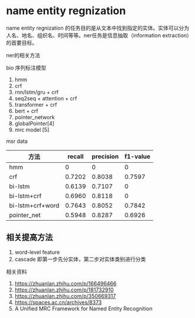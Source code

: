 # name entity regnization 


name entity regnization 的任务目的是从文本中找到指定的实体。实体可以分为人名、地名、组织名、时间等等。ner任务是信息抽取（information extraction）的首要目标。

ner的相关方法

bio 序列标注模型  
1) hmm   
2) crf   
3) rnn/lstm/gru + crf   
4) seq2seq + attention + crf  
5) transformer + crf  
6) bert + crf  
7) pointer_network  
8) globalPointer[4]
9) mrc model [5]

msr data

| 方法 | recall | precision | f1-value |
| ---- | -------| ---------| -------- |
| hmm | 0       |  0       |     0    |
| crf  | 0.7202 |  0.8038  |      0.7597   |
| bi-lstm | 0.6139 | 0.7107 |    0    |
| bi-lstm+crf | 0.6960 | 0.8118 |  0  |
| bi-lstm+crf+word | 0.7643 | 0.8052 |  0.7842 |
| pointer_net | 0.5948 | 0.8287 |  0.6926 | 

## 相关提高方法
1) word-level feature
2) cascade 即第一步先分实体，第二步对实体类别进行分类

相关资料
1) https://zhuanlan.zhihu.com/p/166496466   
2) https://zhuanlan.zhihu.com/p/181732910
3) https://zhuanlan.zhihu.com/p/350669317
4) https://spaces.ac.cn/archives/8373
5) A Unified MRC Framework for Named Entity Recognition



